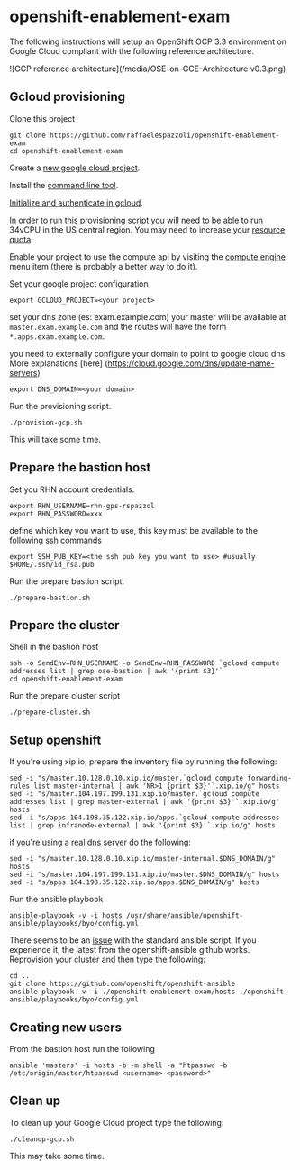 # openshift-enablement-exam

The following instructions will setup an OpenShift OCP 3.3 environment on Google Cloud compliant with the following reference architecture.

![GCP reference architecture](/media/OSE-on-GCE-Architecture v0.3.png)

## Gcloud provisioning


Clone this project

```
git clone https://github.com/raffaelespazzoli/openshift-enablement-exam
cd openshift-enablement-exam
```

Create a [new google cloud project](https://cloud.google.com/resource-manager/docs/creating-project).

Install the [command line tool](https://cloud.google.com/sdk/downloads).

[Initialize and authenticate in gcloud](https://cloud.google.com/sdk/docs/authorizing).

In order to run this provisioning script you will need to be able to run 34vCPU in the US central region. You may need to increase your [resource quota](https://cloud.google.com/compute/docs/resource-quotas).

Enable your project to use the compute api by visiting the [compute engine](https://console.cloud.google.com/home) menu item (there is probably a better way to do it).

Set your google project configuration
```
export GCLOUD_PROJECT=<your project>
```
set your dns zone (es: exam.example.com)
your master will be available at `master.exam.example.com` and the routes will have the form `*.apps.exam.example.com`.

you need to externally configure your domain to point to google cloud dns. More explanations [here] (https://cloud.google.com/dns/update-name-servers)
```
export DNS_DOMAIN=<your domain>
```
Run the provisioning script.

```
./provision-gcp.sh
```
This will take some time.

## Prepare the bastion host

Set you RHN account credentials.
```
export RHN_USERNAME=rhn-gps-rspazzol
export RHN_PASSWORD=xxx 
```
define which key you want to use, this key must be available to the following ssh commands
```
export SSH_PUB_KEY=<the ssh pub key you want to use> #usually $HOME/.ssh/id_rsa.pub
```
Run the prepare bastion script.
```
./prepare-bastion.sh
```

## Prepare the cluster

Shell in the bastion host
```
ssh -o SendEnv=RHN_USERNAME -o SendEnv=RHN_PASSWORD `gcloud compute addresses list | grep ose-bastion | awk '{print $3}'`
cd openshift-enablement-exam
```
Run the prepare cluster script
```
./prepare-cluster.sh
```

## Setup openshift

If you're using xip.io, prepare the inventory file by running the following:
```
sed -i "s/master.10.128.0.10.xip.io/master.`gcloud compute forwarding-rules list master-internal | awk 'NR>1 {print $3}'`.xip.io/g" hosts
sed -i "s/master.104.197.199.131.xip.io/master.`gcloud compute addresses list | grep master-external | awk '{print $3}'`.xip.io/g" hosts
sed -i "s/apps.104.198.35.122.xip.io/apps.`gcloud compute addresses list | grep infranode-external | awk '{print $3}'`.xip.io/g" hosts
```
if you're using a real dns server do the following:
```
sed -i "s/master.10.128.0.10.xip.io/master-internal.$DNS_DOMAIN/g" hosts
sed -i "s/master.104.197.199.131.xip.io/master.$DNS_DOMAIN/g" hosts
sed -i "s/apps.104.198.35.122.xip.io/apps.$DNS_DOMAIN/g" hosts
```


Run the ansible playbook
```
ansible-playbook -v -i hosts /usr/share/ansible/openshift-ansible/playbooks/byo/config.yml
```

There seems to be an [issue](https://github.com/openshift/openshift-ansible/issues/2553) with the standard ansible script. If you experience it, the latest from the openshift-ansible github works. 
Reprovision your cluster and then type the following:

```
cd ..
git clone https://github.com/openshift/openshift-ansible
ansible-playbook -v -i ./openshift-enablement-exam/hosts ./openshift-ansible/playbooks/byo/config.yml
```

## Creating new users

From the bastion host run the following
```
ansible 'masters' -i hosts -b -m shell -a "htpasswd -b /etc/origin/master/htpasswd <username> <password>"
```
## Clean up

To clean up your Google Cloud project type the following:
```
./cleanup-gcp.sh
```
This may take some time.
